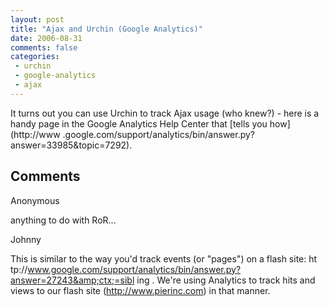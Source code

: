 ```yaml
---
layout: post
title: "Ajax and Urchin (Google Analytics)"
date: 2006-08-31
comments: false
categories:
 - urchin
 - google-analytics
 - ajax
---
```

It turns out you can use Urchin to track Ajax usage (who knew?) - here is a
handy page in the Google Analytics Help Center that [tells you how](http://www
.google.com/support/analytics/bin/answer.py?answer=33985&topic=7292).

## Comments

Anonymous

anything to do with RoR...

Johnny

This is similar to the way you'd track events (or "pages") on a flash site: ht
tp://www.google.com/support/analytics/bin/answer.py?answer=27243&amp;ctx;=sibl
ing . We're using Analytics to track hits and views to our flash site
(http://www.pierinc.com) in that manner.

